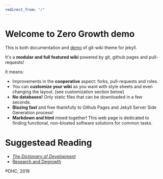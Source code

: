```yaml
---
redirect_from: "/"
---
```


# Welcome to Zero Growth demo

This is both documentation and [demo](Demo.md) of git-wiki theme for jekyll.

It's a **modular and full featured wiki** powered by git, github pages and pull-requests!

It means: 

* Improvements in the **cooperative** aspect: forks, pull-requests and roles.
* You can **customize your wiki** as you want with style sheets and even changing the layout. (see customization section below) 
* **No databases!** Only static files that can be downloaded in a few seconds.
* **Blazing fast** and free thankfully to Github Pages and Jekyll Server Side Generation process!
* **Markdown and html** mixed together!
This web page is dedicated to finding functional, non-bloated software solutions for common tasks.

# Suggestead Reading

- [*The Dictionary of Development*](http://shifter-magazine.com/wp-content/uploads/2015/09/wolfgang-sachs-the-development-dictionary-n-a-guide-to-knowledge-as-power-2nd-ed-2010-1.pdf)
- [Research and Degrowth](https://degrowth.org)

®DHC, 2019
